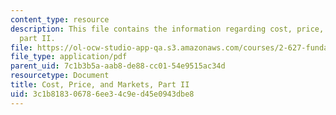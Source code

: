 ```yaml
---
content_type: resource
description: This file contains the information regarding cost, price, and markets,
  part II.
file: https://ol-ocw-studio-app-qa.s3.amazonaws.com/courses/2-627-fundamentals-of-photovoltaics-fall-2013/3c1b818306786ee34c9ed45e0943dbe8_MIT2_627F13_lec18.pdf
file_type: application/pdf
parent_uid: 7c1b3b5a-aab8-de88-cc01-54e9515ac34d
resourcetype: Document
title: Cost, Price, and Markets, Part II
uid: 3c1b8183-0678-6ee3-4c9e-d45e0943dbe8
---
```

